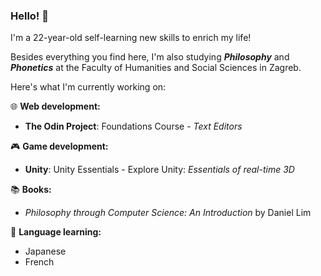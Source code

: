 ### Hello! 👋
I'm a 22-year-old self-learning new skills to enrich my life!

Besides everything you find here, I'm also studying ***Philosophy*** and ***Phonetics*** at the Faculty of Humanities and Social Sciences in Zagreb.

Here's what I'm currently working on:

:globe_with_meridians: **Web development:**
- **The Odin Project**: Foundations Course - *Text Editors*

:video_game: **Game development:**
- **Unity**: Unity Essentials - Explore Unity: *Essentials of real-time 3D*

:books: **Books:**
- *Philosophy through Computer Science: An Introduction* by Daniel Lim

:brain: **Language learning:**
- Japanese
- French
<!--
**Matthias-Wolf/Matthias-Wolf** is a ✨ _special_ ✨ repository because its `README.md` (this file) appears on your GitHub profile.

Here are some ideas to get you started:

- 🔭 I’m currently working on ...
- 🌱 I’m currently learning ...
- 👯 I’m looking to collaborate on ...
- 🤔 I’m looking for help with ...
- 💬 Ask me about ...
- 📫 How to reach me: ...
- 😄 Pronouns: ...
- ⚡ Fun fact: ...
-->
